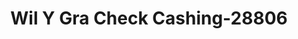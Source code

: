 ---
f_zip-code: 90262
f_state-code: CA
title: Wil Y Gra Check Cashing-28806
f_phone: 323-563-6972
f_city-only: Lynwood
f_address: 10400 Long Beach Blvd Lynwood
f_location-unique-id: '28806'
slug: wil-y-gra-check-cashing-28806
updated-on: '2024-05-30T13:46:58.046Z'
created-on: '2024-05-30T13:36:59.803Z'
published-on: '2024-05-30T13:54:32.469Z'
f_city-state: cms/city/lynwood-ca.md
f_company: cms/company/wil-y-gra-check-cashing.md
f_state: cms/state/california.md
layout: '[payday-loan].html'
tags: payday-loan
---